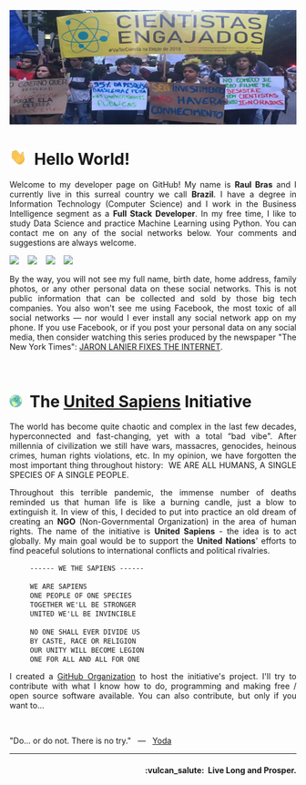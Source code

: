 ![UnitedSapiens Banner](https://raw.githubusercontent.com/UnitedSapiens/UnitedSapiens/main/assets/profile-banner.jpg)

# <img src="https://raw.githubusercontent.com/UnitedSapiens/UnitedSapiens/main/assets/hand-waving.gif" width="30px">&nbsp; Hello World!

<p align="justify">Welcome to my developer page on GitHub! My name is <b>Raul Bras</b> and I currently live in this surreal country we call <b>Brazil</b>. I have a degree in Information Technology (Computer Science) and I work in the Business Intelligence segment as a <b>Full Stack Developer</b>. In my free time, I like to study Data Science and practice Machine Learning using Python. You can contact me on any of the social networks below. Your comments and suggestions are always welcome.</p>

<p>
    <a href="https://www.twitter.com/United_Sapiens"><img src="https://img.shields.io/badge/twitter-%231D9BF0.svg?&style=for-the-badge&logo=twitter&logoColor=white" height=32></a> &nbsp;&nbsp;
    <a href="https://www.reddit.com/user/united_sapiens"><img src="https://img.shields.io/badge/reddit-%23FF4500.svg?&style=for-the-badge&logo=reddit&logoColor=white" height=32></a> &nbsp;&nbsp;
    <a href="https://www.imgur.com/user/unitedsapiens/about"><img src="https://img.shields.io/badge/imgur-%231BB76E.svg?&style=for-the-badge&logo=imgur&logoColor=white" height=32></a> &nbsp;&nbsp;
    <a href="https://www.linkedin.com/company/united-sapiens"><img src="https://img.shields.io/badge/linkedin-%230A66C2.svg?&style=for-the-badge&logo=linkedin&logoColor=white" height=32></a>
</p>

 <p align="justify">By the way, you will not see my full name, birth date, home address, family photos, or any other personal data on these social networks. This is not public information that can be collected and sold by those big tech companies. You also won't see me using Facebook, the most toxic of all social networks — nor would I ever install any social network app on my phone. If you use Facebook, or if you post your personal data on any social media, then consider watching this series produced by the newspaper "The New York Times": <a href="https://www.nytimes.com/interactive/2019/09/23/opinion/data-privacy-jaron-lanier.html">JARON LANIER FIXES THE INTERNET</a>.</p>
<br />


# <img src="https://raw.githubusercontent.com/UnitedSapiens/UnitedSapiens/main/assets/unsap-icon.png" height="22px">&nbsp; The [United Sapiens](https://www.united-sapiens.org) Initiative

<p align="justify">The world has become quite chaotic and complex in the last few decades, hyperconnected and fast-changing, yet with a total “bad vibe". After millennia of civilization we still have wars, massacres, genocides, heinous crimes, human rights violations, etc. In my opinion, we have forgotten the most important thing throughout history:&nbsp; WE ARE ALL HUMANS, A SINGLE SPECIES OF A SINGLE PEOPLE.</p>

<p align="justify">Throughout this terrible pandemic, the immense number of deaths reminded us that human life is like a burning candle, just a blow to extinguish it. In view of this, I decided to put into practice an old dream of creating an <b>NGO</b> (Non-Governmental Organization) in the area of human rights. The name of the initiative is <b>United Sapiens</b> - the idea is to act globally. My main goal would be to support the <b>United Nations</b>' efforts to find peaceful solutions to international conflicts and political rivalries.</p>

```
     ------ WE THE SAPIENS ------

     WE ARE SAPIENS
     ONE PEOPLE OF ONE SPECIES
     TOGETHER WE'LL BE STRONGER
     UNITED WE'LL BE INVINCIBLE

     NO ONE SHALL EVER DIVIDE US
     BY CASTE, RACE OR RELIGION
     OUR UNITY WILL BECOME LEGION
     ONE FOR ALL AND ALL FOR ONE
```

<p align="justify">I created a <a href="https://github.com/United-Sapiens">GitHub Organization</a> to host the initiative's project. I'll try to contribute with what I know how to do, programming and making free / open source software available. You can also contribute, but only if you want to...</p>
<br />


"Do... or do not. There is no try." &nbsp; — &nbsp; <a href="https://en.wikipedia.org/wiki/Yoda">Yoda</a>

- - -

<h4 align="right">:vulcan_salute:&nbsp; Live Long and Prosper.</h4>
